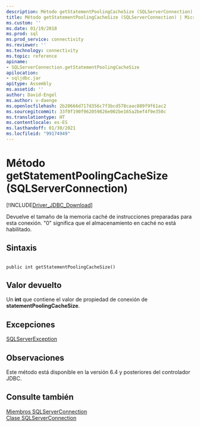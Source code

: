 ```yaml
---
description: Método getStatementPoolingCacheSize (SQLServerConnection)
title: Método getStatementPoolingCacheSize (SQLServerConnection) | Microsoft Docs
ms.custom: ''
ms.date: 01/19/2018
ms.prod: sql
ms.prod_service: connectivity
ms.reviewer: ''
ms.technology: connectivity
ms.topic: reference
apiname:
- SQLServerConnection.getStatementPoolingCacheSize
apilocation:
- sqljdbc.jar
apitype: Assembly
ms.assetid: ''
author: David-Engel
ms.author: v-daenge
ms.openlocfilehash: 2b20666d717d356c7f3bcd578caac889f9f61ac2
ms.sourcegitcommit: 33f0f190f962059826e002be165a2bef4f9e350c
ms.translationtype: HT
ms.contentlocale: es-ES
ms.lasthandoff: 01/30/2021
ms.locfileid: "99174949"
---
```

# <a name="getstatementpoolingcachesize-method-sqlserverconnection"></a>Método getStatementPoolingCacheSize (SQLServerConnection)
[!INCLUDE[Driver_JDBC_Download](../../../includes/driver_jdbc_download.md)]

 Devuelve el tamaño de la memoria caché de instrucciones preparadas para esta conexión. "0" significa que el almacenamiento en caché no está habilitado.

## <a name="syntax"></a>Sintaxis  
  
```  
  
public int getStatementPoolingCacheSize()  
```  

## <a name="return-value"></a>Valor devuelto
 Un **int** que contiene el valor de propiedad de conexión de **statementPoolingCacheSize**.

## <a name="exceptions"></a>Excepciones  
 [SQLServerException](../../../connect/jdbc/reference/sqlserverexception-class.md)  
 
## <a name="remarks"></a>Observaciones  
 Este método está disponible en la versión 6.4 y posteriores del controlador JDBC.
 
## <a name="see-also"></a>Consulte también  
 [Miembros SQLServerConnection](../../../connect/jdbc/reference/sqlserverconnection-members.md)   
 [Clase SQLServerConnection](../../../connect/jdbc/reference/sqlserverconnection-class.md)  
  
  
